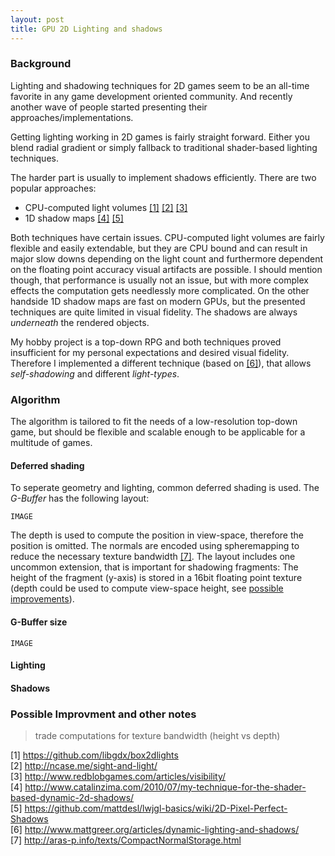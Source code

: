 ```yaml
---
layout: post
title: GPU 2D Lighting and shadows
---
```


### Background

Lighting and shadowing techniques for 2D games seem to be an all-time favorite in any game development oriented community. And recently another wave of people started presenting their approaches/implementations.

Getting lighting working in 2D games is fairly straight forward. Either you blend radial gradient or simply fallback to traditional shader-based lighting techniques.

The harder part is usually to implement shadows efficiently. There are two popular approaches:

* CPU-computed light volumes [[1]](#reference-1) [[2]](#reference-2) [[3]](#reference-3)
* 1D shadow maps [[4]](#reference-4) [[5]](#reference-5)

Both techniques have certain issues. CPU-computed light volumes are fairly flexible and easily extendable, but they are CPU bound and can result in major slow downs depending on the light count and furthermore dependent on the floating point accuracy visual artifacts are possible. I should mention though, that performance is usually not an issue, but with more complex effects the computation gets needlessly more complicated. On the other handside 1D shadow maps are fast on modern GPUs, but the presented techniques are quite limited in visual fidelity. The shadows are always _underneath_ the rendered objects.

My hobby project is a top-down RPG and both techniques proved insufficient for my personal expectations and desired visual fidelity. Therefore I implemented a different technique (based on [[6]](#reference-6)), that allows _self-shadowing_ and different _light-types_.


### Algorithm

The algorithm is tailored to fit the needs of a low-resolution top-down game, but should be flexible and scalable enough to be applicable for a multitude of games.

#### Deferred shading

To seperate geometry and lighting, common deferred shading is used. The _G-Buffer_ has the following layout:

`IMAGE`

The depth is used to compute the position in view-space, therefore the position is omitted.
The normals are encoded using spheremapping to reduce the necessary texture bandwidth [[7]](#reference-7). The layout includes one uncommon extension, that is important for shadowing fragments: The height of the fragment (y-axis) is stored in a 16bit floating point texture (depth could be used to compute view-space height, see [possible improvements](#improvements-and-notes)). 

#### G-Buffer size

`IMAGE`

#### Lighting

#### Shadows


### <a name="improvements-and-notes"></a>Possible Improvment and other notes

> trade computations for texture bandwidth (height vs depth)




[1]<a name="reference-1"></a> <https://github.com/libgdx/box2dlights> <br />
[2]<a name="reference-2"></a> <http://ncase.me/sight-and-light/> <br />
[3]<a name="reference-3"></a> <http://www.redblobgames.com/articles/visibility/> <br />
[4]<a name="reference-4"></a> <http://www.catalinzima.com/2010/07/my-technique-for-the-shader-based-dynamic-2d-shadows/> <br />
[5]<a name="reference-5"></a> <https://github.com/mattdesl/lwjgl-basics/wiki/2D-Pixel-Perfect-Shadows> <br />
[6]<a name="reference-6"></a> <http://www.mattgreer.org/articles/dynamic-lighting-and-shadows/> <br />
[7]<a name="reference-7"></a> <http://aras-p.info/texts/CompactNormalStorage.html> <br />